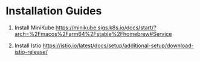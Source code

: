 # Installation Guides

1. Install MiniKube
https://minikube.sigs.k8s.io/docs/start/?arch=%2Fmacos%2Farm64%2Fstable%2Fhomebrew#Service

2. Install Istio
https://istio.io/latest/docs/setup/additional-setup/download-istio-release/